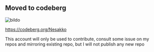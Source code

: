 ## Moved to codeberg

![bildo](https://user-images.githubusercontent.com/58779236/213863553-a319bf36-ff77-4813-831d-2095607d1529.png)

https://codeberg.org/Nesakko

This account will only be used to contribute, consult some issue on my repos and mirroring existing repo, but I will not publish any new repo


<!--
**Nesakko/Nesakko** is a ✨ _special_ ✨ repository because its `README.md` (this file) appears on your GitHub profile.

Here are some ideas to get you started:

- 🔭 I’m currently working on ...
- 🌱 I’m currently learning ...
- 👯 I’m looking to collaborate on ...
- 🤔 I’m looking for help with ...
- 💬 Ask me about ...
- 📫 How to reach me: ...
- 😄 Pronouns: ...
- ⚡ Fun fact: ...
-->
